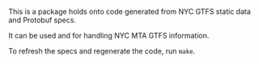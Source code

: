 This is a package holds onto code generated from NYC GTFS static data and Protobuf specs.

It can be used and for handling NYC MTA GTFS information.

To refresh the specs and regenerate the code, run `make`.
